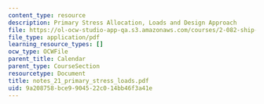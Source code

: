 ```yaml
---
content_type: resource
description: Primary Stress Allocation, Loads and Design Approach
file: https://ol-ocw-studio-app-qa.s3.amazonaws.com/courses/2-082-ship-structural-analysis-design-13-122-spring-2003/9a208758bce9904522c014bb46f3a41e_notes_21_primary_stress_loads.pdf
file_type: application/pdf
learning_resource_types: []
ocw_type: OCWFile
parent_title: Calendar
parent_type: CourseSection
resourcetype: Document
title: notes_21_primary_stress_loads.pdf
uid: 9a208758-bce9-9045-22c0-14bb46f3a41e
---
```

